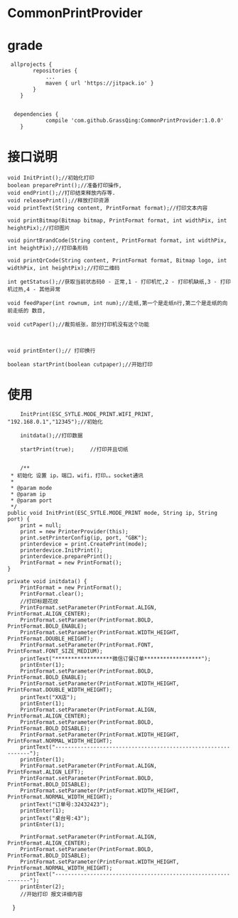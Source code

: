# CommonPrintProvider
# grade
~~~
 allprojects {
		repositories {
			...
			maven { url 'https://jitpack.io' }
		}
	}
  

  dependencies {
	        compile 'com.github.GrassQing:CommonPrintProvider:1.0.0'
	}
 ~~~ 
# 接口说明

    void InitPrint();//初始化打印    
    boolean preparePrint();//准备打印操作,
    void endPrint();//打印结束释放内存等.
    void releasePrint();//释放打印资源
    void printText(String content, PrintFormat format);//打印文本内容

    void printBitmap(Bitmap bitmap, PrintFormat format, int widthPix, int heightPix);//打印图片

    void pinrtBrandCode(String content, PrintFormat format, int widthPix, int heightPix);//打印条形码

    void printQrCode(String content, PrintFormat format, Bitmap logo, int widthPix, int heightPix);//打印二维码

    int getStatus();//获取当前状态码0 - 正常,1 - 打印机忙,2 - 打印机缺纸,3 - 打印机过热,4 - 其他异常

    void feedPaper(int rownum, int num);//走纸,第一个是走纸n行,第二个是走纸的向前走纸的 数目,

    void cutPaper();//裁剪纸张，部分打印机没有这个功能



    void printEnter();// 打印换行

    boolean startPrint(boolean cutpaper);//开始打印
    
# 使用

        
        InitPrint(ESC_SYTLE.MODE_PRINT.WIFI_PRINT, "192.168.0.1","12345");//初始化
        
        initdata();//打印数据
   
        startPrint(true);     //打印并且切纸


        /**
     * 初始化 设置 ip，端口，wifi，打印。。socket通讯
     *
     * @param mode
     * @param ip
     * @param port
     */
    public void InitPrint(ESC_SYTLE.MODE_PRINT mode, String ip, String port) {
        print = null;
        print = new PrinterProvider(this);
        print.setPrinterConfig(ip, port, "GBK");
        printerdevice = print.CreatePrint(mode);
        printerdevice.InitPrint();
        printerdevice.preparePrint();
        PrintFormat = new PrintFormat();
    }
    
    private void initdata() {
        PrintFormat = new PrintFormat();
        PrintFormat.clear();
        //打印标题花纹
        PrintFormat.setParameter(PrintFormat.ALIGN, PrintFormat.ALIGN_CENTER);
        PrintFormat.setParameter(PrintFormat.BOLD, PrintFormat.BOLD_ENABLE);
        PrintFormat.setParameter(PrintFormat.WIDTH_HEIGHT, PrintFormat.DOUBLE_HEIGHT);
        PrintFormat.setParameter(PrintFormat.FONT, PrintFormat.FONT_SIZE_MEDIUM);
        printText("******************微信订餐订单******************");
        printEnter(1);
        PrintFormat.setParameter(PrintFormat.BOLD, PrintFormat.BOLD_ENABLE);
        PrintFormat.setParameter(PrintFormat.WIDTH_HEIGHT, PrintFormat.DOUBLE_WIDTH_HEIGHT);
        printText("XX店");
        printEnter(1);
        PrintFormat.setParameter(PrintFormat.ALIGN, PrintFormat.ALIGN_CENTER);
        PrintFormat.setParameter(PrintFormat.BOLD, PrintFormat.BOLD_DISABLE);
        PrintFormat.setParameter(PrintFormat.WIDTH_HEIGHT, PrintFormat.NORMAL_WIDTH_HEIGHT);
        printText("--------------------------------------------------------------");
        printEnter(1);
        PrintFormat.setParameter(PrintFormat.ALIGN, PrintFormat.ALIGN_LEFT);
        PrintFormat.setParameter(PrintFormat.BOLD, PrintFormat.BOLD_DISABLE);
        PrintFormat.setParameter(PrintFormat.WIDTH_HEIGHT, PrintFormat.NORMAL_WIDTH_HEIGHT);
        printText("订单号:32432423");
        printEnter(1);
        printText("桌台号:43");
        printEnter(1);

        PrintFormat.setParameter(PrintFormat.ALIGN, PrintFormat.ALIGN_CENTER);
        PrintFormat.setParameter(PrintFormat.BOLD, PrintFormat.BOLD_DISABLE);
        PrintFormat.setParameter(PrintFormat.WIDTH_HEIGHT, PrintFormat.NORMAL_WIDTH_HEIGHT);
        printText("--------------------------------------------------------------");
        printEnter(2);
        //开始打印 报文详细内容
    }

    
